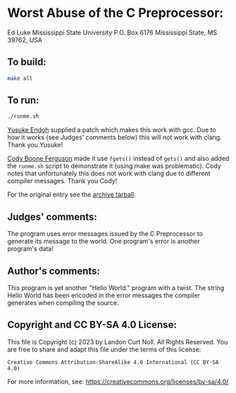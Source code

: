 # Worst Abuse of the C Preprocessor:

Ed Luke
Mississippi State University
P.O. Box 6176
Mississippi State, MS 39762, USA

## To build:

```sh
make all
```

## To run:

```sh
./runme.sh
```


[Yusuke Endoh](/winners.html#Yusuke_Endoh) supplied a patch which makes this
work with gcc. Due to how it works (see Judges' comments below) this will not
work with clang. Thank you Yusuke!

[Cody Boone Ferguson](/winners.html#Cody_Boone_Ferguson) made it use `fgets()`
instead of `gets()` and also added the `runme.sh` script to demonstrate it
(using make was problematic). Cody notes that unfortunately this does not work
with clang due to different compiler messages. Thank you Cody!

For the original entry see the [archive tarball](/archive/archive-1992.tar.bz2).


## Judges' comments:

The program uses error messages issued by the C Preprocessor to
generate its message to the world.  One program's error is another 
program's data!

## Author's comments:

This program is yet another "Hello World." program with a twist.  The
string Hello World has been encoded in the error messages the compiler
generates when compiling the source.

## Copyright and CC BY-SA 4.0 License:

This file is Copyright (c) 2023 by Landon Curt Noll.  All Rights Reserved.
You are free to share and adapt this file under the terms of this license:

    Creative Commons Attribution-ShareAlike 4.0 International (CC BY-SA 4.0)

For more information, see: https://creativecommons.org/licenses/by-sa/4.0/

